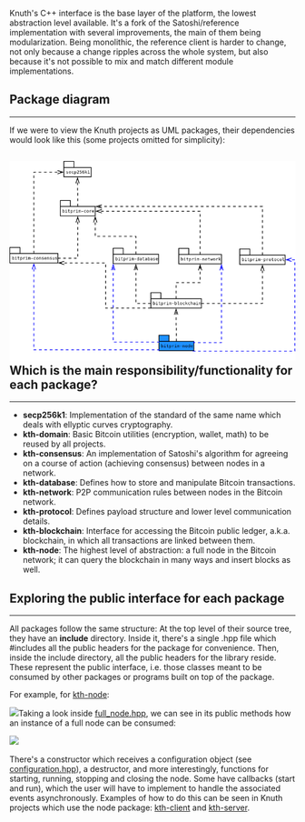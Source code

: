 Knuth's C++ interface is the base layer of the platform, the lowest abstraction level available. It's a fork of the Satoshi/reference implementation with several improvements, the main of them being modularization. Being monolithic, the reference client is harder to change, not only because a change ripples across the whole system, but also because it's not possible to mix and match different module implementations.

## Package diagram

---

If we were to view the Knuth projects as UML packages, their dependencies would look like this \(some projects omitted for simplicity\):

## ![](assets/kth_package_diagram.png)Which is the main responsibility/functionality for each package?

---

* **secp256k1**: Implementation of the standard of the same name which deals with ellyptic curves cryptography.
* **kth-domain**: Basic Bitcoin utilities \(encryption, wallet, math\)  to be reused by all projects.
* **kth-consensus**: An implementation of Satoshi's algorithm for agreeing on a course of action \(achieving consensus\) between nodes in a network.
* **kth-database**: Defines how to store and manipulate Bitcoin transactions.
* **kth-network**: P2P communication rules between nodes in the Bitcoin network.
* **kth-protocol**: Defines payload structure and lower level communication details.
* **kth-blockchain**: Interface for accessing the Bitcoin public ledger, a.k.a. blockchain, in which all transactions are linked between them.
* **kth-node**: The highest level of abstraction: a full node in the Bitcoin network; it can query the blockchain in many ways and insert blocks as well.

## Exploring the public interface for each package

---

All packages follow the same structure: At the top level of their source tree, they have an **include** directory. Inside it, there's a single .hpp file which \#includes all the public headers for the package for convenience. Then, inside the include directory, all the public headers for the library reside. These represent the public interface, i.e. those classes meant to be consumed by other packages or programs built on top of the package.

For example, for [kth-node](https://github.com/k-nuth/node):

![](assets/2017-06-28-010231_1920x1080_scrot.png)Taking a look inside [full\_node.hpp](https://github.com/k-nuth/node/blob/master/include/bitcoin/node/full_node.hpp), we can see in its public methods how an instance of a full node can be consumed:

![](assets/2017-06-28-010906_1920x1080_scrot.png)

There's a constructor which receives a configuration object \(see [configuration.hpp](https://github.com/k-nuth/node/blob/master/include/bitcoin/node/configuration.hpp)\), a destructor, and more interestingly, functions for starting, running, stopping and closing the node. Some have callbacks \(start and run\), which the user will have to implement to handle the associated events asynchronously. Examples of how to do this can be seen in Knuth projects which use the node package: [kth-client](https://github.com/k-nuth/client) and [kth-server](https://github.com/k-nuth/server).

